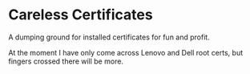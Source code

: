 # Careless Certificates
A dumping ground for installed certificates for fun and profit.

At the moment I have only come across Lenovo and Dell root certs, but fingers crossed there will be more.
